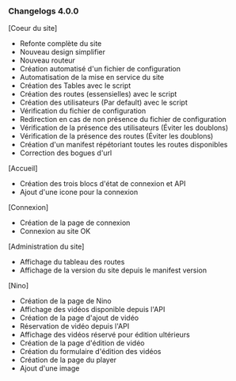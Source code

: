 ### Changelogs 4.0.0

[Coeur du site]
- Refonte complète du site
- Nouveau design simplifier
- Nouveau routeur
- Création automatisé d'un fichier de configuration
- Automatisation de la mise en service du site
- Création des Tables avec le script
- Création des routes (essensielles) avec le script
- Création des utilisateurs (Par default) avec le script
- Vérification du fichier de configuration
- Redirection en cas de non présence du fichier de configuration
- Vérification de la présence des utilisateurs (Éviter les doublons)
- Vérification de la présence des routes (Éviter les doublons)
- Création d'un manifest répétoriant toutes les routes disponibles
- Correction des bogues d'url

[Accueil]
- Création des trois blocs d'état de connexion et API
- Ajout d'une icone pour la connexion


[Connexion]
- Création de la page de connexion
- Connexion au site OK

[Administration du site]
- Affichage du tableau des routes
- Affichage de la version du site depuis le manifest version

[Nino]
- Création de la page de Nino
- Affichage des vidéos disponible depuis l'API
- Création de la page d'ajout de vidéo
- Réservation de vidéo depuis l'API
- Affichage des vidéos réservé pour édition ultérieurs
- Création de la page d'édition de vidéo
- Création du formulaire d'édition des vidéos
- Création de la page du player
- Ajout d'une image











